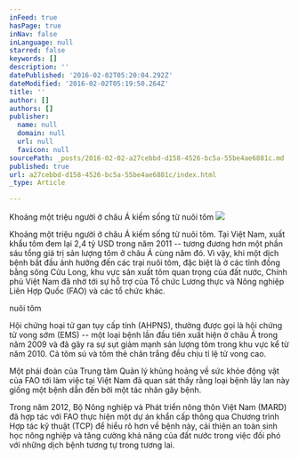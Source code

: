 ```yaml
---
inFeed: true
hasPage: true
inNav: false
inLanguage: null
starred: false
keywords: []
description: ''
datePublished: '2016-02-02T05:20:04.292Z'
dateModified: '2016-02-02T05:19:50.264Z'
title: ''
author: []
authors: []
publisher:
  name: null
  domain: null
  url: null
  favicon: null
sourcePath: _posts/2016-02-02-a27cebbd-d158-4526-bc5a-55be4ae6881c.md
published: true
url: a27cebbd-d158-4526-bc5a-55be4ae6881c/index.html
_type: Article

---
```

Khoảng một triệu người ở châu Á kiếm sống từ nuôi tôm
![](https://the-grid-user-content.s3-us-west-2.amazonaws.com/fdd1360a-5e15-47d0-8a5c-302f5d81e6fe.jpg)

Khoảng một triệu người ở châu Á kiếm sống từ nuôi tôm. Tại Việt Nam, xuất khẩu tôm đem lại 2,4 tỷ USD trong năm 2011 -- tương đương hơn một phần sáu tổng giá trị sản lượng tôm ở châu Á cùng năm đó. Vì vậy, khi một dịch bệnh bắt đầu ảnh hưởng đến các trại nuôi tôm, đặc biệt là ở các tỉnh đồng bằng sông Cửu Long, khu vực sản xuất tôm quan trọng của đất nước, Chính phủ Việt Nam đã nhờ tới sự hỗ trợ của Tổ chức Lương thực và Nông nghiệp Liên Hợp Quốc (FAO) và các tổ chức khác.

nuôi tôm

Hội chứng hoại tử gan tụy cấp tính (AHPNS), thường được gọi là hội chứng tử vong sớm (EMS) -- một loại bệnh lần đầu tiên xuất hiện ở châu Á trong năm 2009 và đã gây ra sự sụt giảm mạnh sản lượng tôm trong khu vực kể từ năm 2010\. Cả tôm sú và tôm thẻ chân trắng đều chịu tỉ lệ tử vong cao.

Một phái đoàn của Trung tâm Quản lý khủng hoảng về sức khỏe động vật của FAO tới làm việc tại Việt Nam đã quan sát thấy rằng loại bệnh lây lan này giống một bệnh dẫn đến bởi một tác nhân gây bệnh.

Trong năm 2012, Bộ Nông nghiệp và Phát triển nông thôn Việt Nam (MARD) đã hợp tác với FAO thực hiện một dự án khẩn cấp thông qua Chương trình Hợp tác kỹ thuật (TCP) để hiểu rõ hơn về bệnh này, cải thiện an toàn sinh học nông nghiệp và tăng cường khả năng của đất nước trong việc đối phó với những dịch bệnh tương tự trong tương lai.